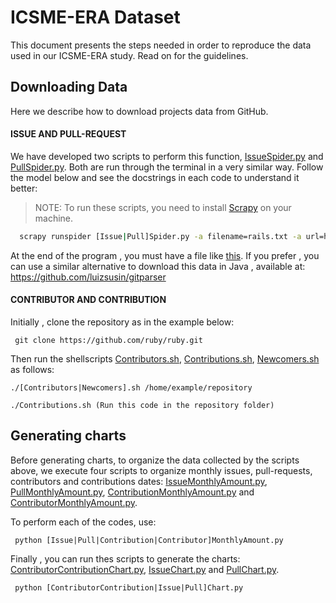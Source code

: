 # ICSME-ERA Dataset
This document presents the steps needed in order to reproduce the data used in our ICSME-ERA study. Read on for the guidelines.

## Downloading Data
Here we describe how to download projects data from GitHub.
#### ISSUE AND PULL-REQUEST 
We have developed two scripts to perform this function, [IssueSpider.py](https://github.com/fronchetti/ICSME-ERA-Dataset/blob/master/IssueSpider.py) and [PullSpider.py](https://github.com/fronchetti/ICSME-ERA-Dataset/blob/master/PullSpider.py). Both are run through the terminal in a very similar way. Follow the model below and see the docstrings in each code to understand it better:

> NOTE: To run these scripts, you need to install [Scrapy](http://doc.scrapy.org/en/latest/intro/install.html) on your machine.

```bash
  scrapy runspider [Issue|Pull]Spider.py -a filename=rails.txt -a url=https://github.com/rails/rails -a firstpage=1 -a lastpage=10
```
At the end of the program , you must have a file like [this](https://github.com/fronchetti/ICSME-ERA-Dataset/blob/master/rails.txt). If you prefer , you can use a similar alternative to download this data in Java , available at:
https://github.com/luizsusin/gitparser

#### CONTRIBUTOR AND CONTRIBUTION
Initially , clone the repository as in the example below:

``` git clone https://github.com/ruby/ruby.git```

Then run the shellscripts [Contributors.sh](https://github.com/fronchetti/ICSME-ERA-Dataset/blob/master/Contributors.sh), [Contributions.sh](https://github.com/fronchetti/ICSME-ERA-Dataset/blob/master/Contributions.sh), [Newcomers.sh](https://github.com/fronchetti/ICSME-ERA-Dataset/blob/master/Newcomers.sh) as follows:

``` ./[Contributors|Newcomers].sh /home/example/repository ```

``` ./Contributions.sh (Run this code in the repository folder) ```

## Generating charts
Before generating charts, to organize the data collected by the scripts above, we execute four scripts to organize monthly issues, pull-requests, contributors and contributions dates: [IssueMonthlyAmount.py](https://github.com/fronchetti/ICSME-ERA-Dataset/blob/master/IssueMonthlyAmount.py), [PullMonthlyAmount.py](https://github.com/fronchetti/ICSME-ERA-Dataset/blob/master/PullMonthlyAmount.py),
[ContributionMonthlyAmount.py](https://github.com/fronchetti/ICSME-ERA-Dataset/blob/master/ContributionMonthlyAmount.py) and [ContributorMonthlyAmount.py](https://github.com/fronchetti/ICSME-ERA-Dataset/blob/master/ContributorMonthlyAmount.py).

To perform each of the codes, use:

` python [Issue|Pull|Contribution|Contributor]MonthlyAmount.py`

Finally , you can run thes scripts to generate the charts: [ContributorContributionChart.py](https://github.com/fronchetti/ICSME-ERA-Dataset/blob/master/ContributorContributionChart.py), [IssueChart.py](https://github.com/fronchetti/ICSME-ERA-Dataset/blob/master/IssueChart.py) and
[PullChart.py](https://github.com/fronchetti/ICSME-ERA-Dataset/blob/master/PullChart.py).

` python [ContributorContribution|Issue|Pull]Chart.py`



